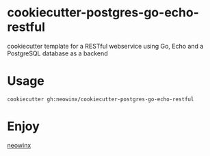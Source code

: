 # cookiecutter-postgres-go-echo-restful

cookiecutter template for a RESTful webservice using Go, Echo and a PostgreSQL database as a backend

# Usage

```
cookiecutter gh:neowinx/cookiecutter-postgres-go-echo-restful
```

# Enjoy

[neowinx](https://github.com/neowinx)
